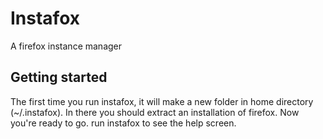 # Instafox
A firefox instance manager

## Getting started
The first time you run instafox, it will make a new folder in home directory (~/.instafox). In there you should extract an installation of firefox.
Now you're ready to go. run instafox to see the help screen.
